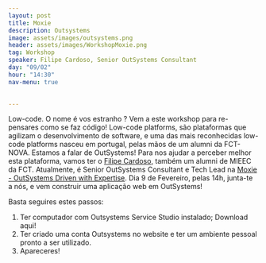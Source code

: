 ```yaml
---
layout: post
title: Moxie
description: Outsystems
image: assets/images/outsystems.png
header: assets/images/WorkshopMoxie.png
tag: Workshop
speaker: Filipe Cardoso, Senior OutSystems Consultant
day: "09/02"
hour: "14:30"
nav-menu: true

      
---
```


Low-code. O nome é vos estranho ? Vem a este workshop para re-pensares como se faz código! Low-code platforms, são plataformas que agilizam o desenvolvimento de software, e uma das mais reconhecidas low-code platforms nasceu em portugal, pelas mãos de um alumni da FCT-NOVA. Estamos a falar de OutSystems! 
Para nos ajudar a perceber melhor esta plataforma, vamos ter o [Filipe Cardoso](https://pt.linkedin.com/in/filipe-roma-cardoso-7617168a), também um alumni de MIEEC da FCT. Atualmente, é Senior OutSystems Consultant e Tech Lead na [Moxie - OutSystems Driven with Expertise](www.moxie.pt).
Dia 9 de Fevereiro, pelas 14h, junta-te a nós, e vem construir uma aplicação web em OutSystems!

Basta seguires estes passos:

1. Ter computador com Outsystems Service Studio instalado; Download aqui!
2. Ter criado uma conta Outsystems no website e ter um ambiente pessoal pronto a ser utilizado.
3. Apareceres!

